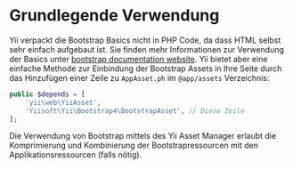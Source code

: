 Grundlegende Verwendung
=======================

Yii verpackt die Bootstrap Basics nicht in PHP Code, da dass HTML selbst sehr einfach aufgebaut ist. Sie finden mehr 
Informationen zur Verwendung der Basics unter [bootstrap documentation website](http://getbootstrap.com/css/). Yii bietet
aber eine einfache Methode zur Einbindung der Bootstrap Assets in Ihre Seite durch das Hinzufügen einer Zeile zu `AppAsset.ph`
im `@app/assets` Verzeichnis:

```php
public $depends = [
    'yii\web\YiiAsset',
    'Yiisoft\Yii\Bootstrap4\BootstrapAsset', // Diese Zeile
];
```

Die Verwendung von Bootstrap mittels des Yii Asset Manager erlaubt die Komprimierung und Kombinierung der Bootstrapressourcen
mit den Applikationsressourcen (falls nötig).
